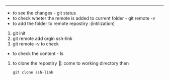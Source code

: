---

* to see the changes - git status
* to check wheter the remote is added to current folder - git remote -v
* to add the folder to remote repostiry :(intilization)

1. git init
2. git remote add orgin ssh-link
3. git remote -v to check

* to check the content - ls

1. to clone the repostiry 🚀️: come to working directory then
   ```
   git clone ssh-link
   ```

